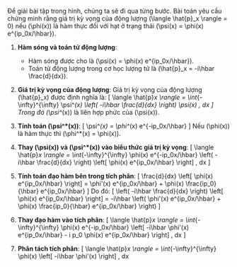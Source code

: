 Để giải bài tập trong hình, chúng ta sẽ đi qua từng bước. Bài toán yêu cầu chứng minh rằng giá trị kỳ vọng của động lượng \(\langle \hat{p}_x \rangle = 0\) nếu \(\phi(x)\) là hàm thực đối với hạt ở trạng thái \(\psi(x) = \phi(x) e^{ip_0x/\hbar}\).

1. **Hàm sóng và toán tử động lượng**:
   - Hàm sóng được cho là \(\psi(x) = \phi(x) e^{ip_0x/\hbar}\).
   - Toán tử động lượng trong cơ học lượng tử là \(\hat{p}_x = -i\hbar \frac{d}{dx}\).

2. **Giá trị kỳ vọng của động lượng**:
   Giá trị kỳ vọng của động lượng \(\hat{p}_x\) được định nghĩa là:
   \[
   \langle \hat{p}_x \rangle = \int_{-\infty}^{\infty} \psi^*(x) \left( -i\hbar \frac{d}{dx} \right) \psi(x) \, dx
   \]
   Trong đó \(\psi^*(x)\) là liên hợp phức của \(\psi(x)\).

3. **Tính toán \(\psi^*(x)\)**:
   \[
   \psi^*(x) = \phi^*(x) e^{-ip_0x/\hbar}
   \]
   Nếu \(\phi(x)\) là hàm thực thì \(\phi^*(x) = \phi(x)\).

4. **Thay \(\psi(x)\) và \(\psi^*(x)\) vào biểu thức giá trị kỳ vọng**:
   \[
   \langle \hat{p}_x \rangle = \int_{-\infty}^{\infty} \phi(x) e^{-ip_0x/\hbar} \left( -i\hbar \frac{d}{dx} \right) \left[ \phi(x) e^{ip_0x/\hbar} \right] \, dx
   \]

5. **Tính toán đạo hàm bên trong tích phân**:
   \[
   \frac{d}{dx} \left[ \phi(x) e^{ip_0x/\hbar} \right] = \phi'(x) e^{ip_0x/\hbar} + \phi(x) \frac{ip_0}{\hbar} e^{ip_0x/\hbar}
   \]
   Do đó:
   \[
   \left( -i\hbar \frac{d}{dx} \right) \left[ \phi(x) e^{ip_0x/\hbar} \right] = -i\hbar \left( \phi'(x) e^{ip_0x/\hbar} + \phi(x) \frac{ip_0}{\hbar} e^{ip_0x/\hbar} \right)
   \]

6. **Thay đạo hàm vào tích phân**:
   \[
   \langle \hat{p}_x \rangle = \int_{-\infty}^{\infty} \phi(x) e^{-ip_0x/\hbar} \left[ -i\hbar \phi'(x) e^{ip_0x/\hbar} - i p_0 \phi(x) e^{ip_0x/\hbar} \right] \, dx
   \]

7. **Phân tách tích phân**:
   \[
   \langle \hat{p}_x \rangle = \int_{-\infty}^{\infty} \phi(x) \left[ -i\hbar \phi'(x) \right] \, dx